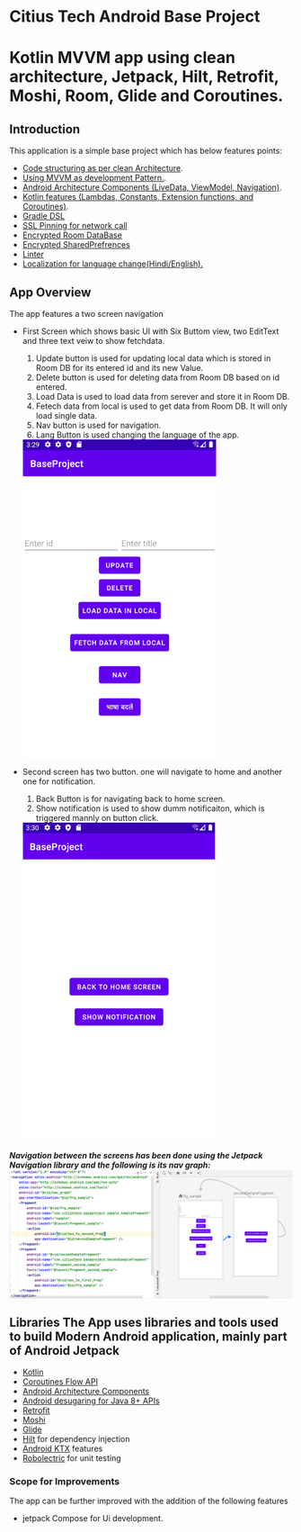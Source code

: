 # Citius Tech Android Base Project

# Kotlin MVVM app using clean architecture, Jetpack, Hilt, Retrofit, Moshi, Room, Glide and Coroutines.

## Introduction
This application is a simple base project which has below features points:
- [Code structuring as per clean Architecture](https://proandroiddev.com/kotlin-clean-architecture-1ad42fcd97fa).
- [Using MVVM as development Pattern.](https://developer.android.com/jetpack/guide?gclid=EAIaIQobChMIg9zV-Y2S8gIVvYdLBR2_XQFgEAAYASAAEgJh7vD_BwE&gclsrc=aw.ds).
- [Android Architecture Components (LiveData, ViewModel, Navigation)](https://developer.android.com/guide/navigation?gclid=EAIaIQobChMIs4WrkY6S8gIV_4dLBR1YvgxjEAAYASAAEgJJbPD_BwE&gclsrc=aw.ds).
- [Kotlin features (Lambdas, Constants, Extension functions, and Coroutines)](https://developer.android.com/kotlin?gclid=EAIaIQobChMIs8PXqI6S8gIVBCUrCh1IzQAMEAAYASAAEgKnVfD_BwE&gclsrc=aw.ds).
- [Gradle DSL](https://medium.com/android-dev-hacks/kotlin-dsl-gradle-scripts-in-android-made-easy-b8e2991e2ba)
- [SSL Pinning for network call](https://square.github.io/okhttp/2.x/okhttp/com/squareup/okhttp/CertificatePinner.html)
- [Encrypted Room DataBase](https://medium.com/vmware-end-user-computing/securing-a-room-database-with-passcode-based-encryption-82ec670961e)
- [Encrypted SharedPrefrences](https://developer.android.com/reference/androidx/security/crypto/EncryptedSharedPreferences)
- [Linter](https://developer.android.com/studio/write/lint)
- [Localization for language change(Hindi/English).](https://www.raywenderlich.com/4878024-android-localization-getting-started)

## App Overview
 The app features a two screen navigation

- First Screen which shows basic UI with Six Buttom view, two EditText and three text veiw to show fetchdata.
  1. Update button is used for updating local data which is stored in Room DB for its entered id and its new Value.
  2. Delete button is used for deleting data from Room DB based on id entered.
  3. Load Data is used to load data from serever and store it in Room DB.
  4. Fetech data from local is used to get data from Room DB. It will only load single data.
  5. Nav button is used for navigation.
  6. Lang Button is used changing the language of the app.
  <img  align="center" alt="Home Screen" src="scr_1.PNG" />


- Second screen has two button. one will navigate to home and another one for notification.
  1. Back Button is for navigating back to home screen.
  2. Show notification is used to show dumm notificaiton, which is triggered mannly on button click.

  <img  align="center" alt="Second Screen" src="scr_2.PNG" />

***Navigation between the screens has been done using the Jetpack Navigation library and the following is its nav graph:***
<img align="center" alt="Nav Graph" src="scr_3.PNG" al/>

## Libraries The App uses libraries and tools used to build Modern Android application, mainly part of Android Jetpack
- [Kotlin](https://kotlinlang.org/)
- [Coroutines Flow API](https://kotlinlang.org/docs/reference/coroutines/flow.html)
- [Android Architecture Components](https://developer.android.com/topic/libraries/architecture)
- [Android desugaring for Java 8+ APIs](https://developer.android.com/studio/write/java8-support#library-desugaring)
- [Retrofit](https://square.github.io/retrofit/)
- [Moshi](https://github.com/square/moshi)
- [Glide]( https://github.com/bumptech/glide)
- [Hilt](https://dagger.dev/hilt/) for dependency injection
- [Android KTX](https://developer.android.com/kotlin/ktx) features
- [Robolectric]( http://robolectric.org/androidx_test/) for unit testing

### Scope for Improvements
 The app can be further improved with the addition of the following features
- jetpack Compose for Ui development.